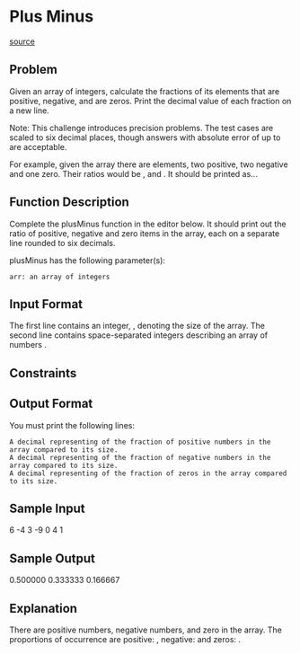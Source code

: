 # Plus Minus

[source](https://www.hackerrank.com/challenges/plus-minus/problem?h_r=internal-search)

## Problem

Given an array of integers, calculate the fractions of its elements that are positive, negative, and are zeros. Print the decimal value of each fraction on a new line.

Note: This challenge introduces precision problems. The test cases are scaled to six decimal places, though answers with absolute error of up to are acceptable.

For example, given the array there are elements, two positive, two negative and one zero. Their ratios would be , and . It should be printed as...



## Function Description

Complete the plusMinus function in the editor below. It should print out the ratio of positive, negative and zero items in the array, each on a separate line rounded to six decimals.

plusMinus has the following parameter(s):

    arr: an array of integers




## Input Format

The first line contains an integer, , denoting the size of the array.
The second line contains space-separated integers describing an array of numbers .

## Constraints



## Output Format

You must print the following lines:

    A decimal representing of the fraction of positive numbers in the array compared to its size.
    A decimal representing of the fraction of negative numbers in the array compared to its size.
    A decimal representing of the fraction of zeros in the array compared to its size.



## Sample Input

6
-4 3 -9 0 4 1



## Sample Output

0.500000
0.333333
0.166667



## Explanation

There are positive numbers, negative numbers, and zero in the array.
The proportions of occurrence are positive: , negative: and zeros: . 


```python

```
